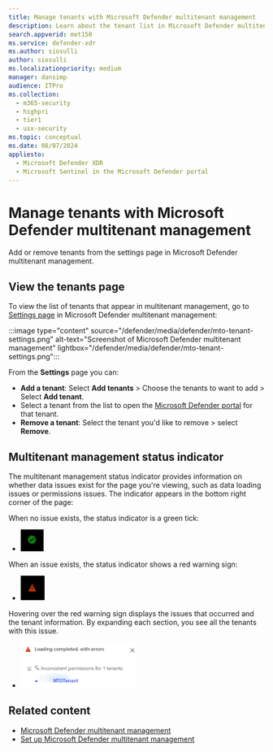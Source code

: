 ```yaml
---
title: Manage tenants with Microsoft Defender multitenant management
description: Learn about the tenant list in Microsoft Defender multitenant management
search.appverid: met150
ms.service: defender-xdr
ms.author: siosulli
author: siosulli
ms.localizationpriority: medium
manager: dansimp
audience: ITPro
ms.collection: 
  - m365-security
  - highpri
  - tier1
  - usx-security
ms.topic: conceptual
ms.date: 08/07/2024
appliesto:
  - Microsoft Defender XDR
  - Microsoft Sentinel in the Microsoft Defender portal
---
```


# Manage tenants with Microsoft Defender multitenant management

Add or remove tenants from the settings page in Microsoft Defender multitenant management.

## View the tenants page

To view the list of tenants that appear in multitenant management, go to [Settings page](https://mto.security.microsoft.com/mtosettings) in Microsoft Defender multitenant management:

   :::image type="content" source="/defender/media/defender/mto-tenant-settings.png" alt-text="Screenshot of Microsoft Defender multitenant management" lightbox="/defender/media/defender/mto-tenant-settings.png":::

From the **Settings** page you can:

- **Add a tenant**: Select **Add tenants** > Choose the tenants to want to add > Select **Add tenant**.
- Select a tenant from the list to open the [Microsoft Defender portal](https://security.microsoft.com) for that tenant.
- **Remove a tenant**: Select the tenant you'd like to remove > select **Remove**.

## Multitenant management status indicator

The multitenant management status indicator provides information on whether data issues exist for the page you're viewing, such as data loading issues or permissions issues. The indicator appears in the bottom right corner of the page:

When no issue exists, the status indicator is a green tick:

- ![No data issues](/defender/media/defender/mto_nodata_issue.png)

When an issue exists, the status indicator shows a red warning sign:

- ![data issues](/defender/media/defender/mto-data-issues.png)

Hovering over the red warning sign displays the issues that occurred and the tenant information. By expanding each section, you see all the tenants with this issue.

- ![tenant data issues](/defender/media/defender/mto-tenantdata-issues.png)

## Related content

- [Microsoft Defender multitenant management](mto-overview.md)
- [Set up Microsoft Defender multitenant management](mto-requirements.md)
